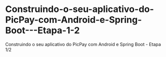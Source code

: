# Construindo-o-seu-aplicativo-do-PicPay-com-Android-e-Spring-Boot---Etapa-1-2
Construindo o seu aplicativo do PicPay com Android e Spring Boot - Etapa 1/2
